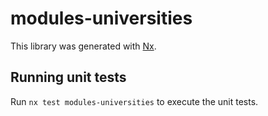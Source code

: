 # modules-universities

This library was generated with [Nx](https://nx.dev).

## Running unit tests

Run `nx test modules-universities` to execute the unit tests.
